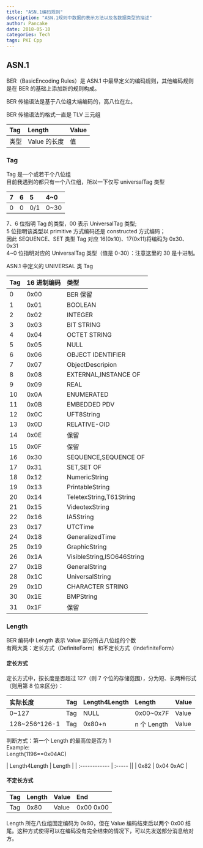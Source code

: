 ```yaml
---
title: "ASN.1编码规则"
description: "ASN.1规则中数据的表示方法以及各数据类型的描述"
author: Pancake
date: 2018-05-10
categories: Tech
tags: PKI Cpp
---
```


## ASN.1

BER（BasicEncoding Rules）是 ASN.1 中最早定义的编码规则，其他编码规则是在 BER 的基础上添加新的规则构成。

BER 传输语法是基于八位组大端编码的，高八位在左。

BER 传输语法的格式一直是 TLV 三元组

| Tag  | Length       | Value |
| :--- | :----------- | :---- |
| 类型 | Value 的长度 | 值    |

### Tag

Tag 是一个或若干个八位组  
目前我遇到的都只有一个八位组，所以一下仅写 universalTag 类型

| 7   | 6   | 5   | 4~0  |
| :-- | :-- | :-- | :--- |
| 0   | 0   | 0/1 | 0~30 |

7、6 位指明 Tag 的类型，00 表示 UniversalTag 类型;  
5 位指明该类型以 primitive 方式编码还是 constructed 方式编码；  
因此 SEQUENCE、SET 类型 Tag 对应 16(0x10)、17(0x11)将编码为 0x30、0x31  
4~0 位指明对应的 UniversalTag 类型（值是 0-30）：注意这里的 30 是十进制。

ASN.1 中定义的 UNIVERSAL 类 Tag

| Tag | 16 进制编码 | 类型                       |
| :-- | :---------- | :------------------------- |
| 0   | 0x00        | BER 保留                   |
| 1   | 0x01        | BOOLEAN                    |
| 2   | 0x02        | INTEGER                    |
| 3   | 0x03        | BIT STRING                 |
| 4   | 0x04        | OCTET STRING               |
| 5   | 0x05        | NULL                       |
| 6   | 0x06        | OBJECT IDENTIFIER          |
| 7   | 0x07        | ObjectDescripion           |
| 8   | 0x08        | EXTERNAL,INSTANCE OF       |
| 9   | 0x09        | REAL                       |
| 10  | 0x0A        | ENUMERATED                 |
| 11  | 0x0B        | EMBEDDED PDV               |
| 12  | 0x0C        | UFT8String                 |
| 13  | 0x0D        | RELATIVE-OID               |
| 14  | 0x0E        | 保留                       |
| 15  | 0x0F        | 保留                       |
| 16  | 0x30        | SEQUENCE,SEQUENCE OF       |
| 17  | 0x31        | SET,SET OF                 |
| 18  | 0x12        | NumericString              |
| 19  | 0x13        | PrintableString            |
| 20  | 0x14        | TeletexString,T61String    |
| 21  | 0x15        | VideotexString             |
| 22  | 0x16        | IA5String                  |
| 23  | 0x17        | UTCTime                    |
| 24  | 0x18        | GeneralizedTime            |
| 25  | 0x19        | GraphicString              |
| 26  | 0x1A        | VisibleString,ISO646String |
| 27  | 0x1B        | GeneralString              |
| 28  | 0x1C        | UniversalString            |
| 29  | 0x1D        | CHARACTER STRING           |
| 30  | 0x1E        | BMPString                  |
| 31  | 0x1F        | 保留                       |

### Length

BER 编码中 Length 表示 Value 部分所占八位组的个数  
有两大类：定长方式（DefiniteForm）和不定长方式（IndefiniteForm）

#### 定长方式

定长方式中，按长度是否超过 127（则 7 个位的存储范围），分为短、长两种形式（则用第 8 位来区分）：

| 实际长度      | Tag | Length4Length | Length      | Value |
| :------------ | :-- | :------------ | :---------- | :---- |
| 0~127         | Tag | NULL          | 0x00~0x7F   | Value |
| 128~256^126-1 | Tag | 0x80+n        | n 个 Length | Value |

判断方式：第一个 Length 的最高位是否为 1  
Example:  
Length(1196==0x04AC)

| Length4Length | Length |
| :------------ | :----- ||
| 0x82 | 0x04 0xAC |

#### 不定长方式

| Tag | Length | Value | End       |
| :-- | :----- | :---- | :-------- |
| Tag | 0x80   | Value | 0x00 0x00 |

Length 所在八位组固定编码为 0x80，但在 Value 编码结束后以两个 0x00 结尾。这种方式使得可以在编码没有完全结束的情况下，可以先发送部分消息给对方。
